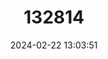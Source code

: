---
title: "132814"
category: "Cephalopholis rogaa"
draft: false
date: 2024-02-22 13:03:51
languages:
  English: ["Red-flushed Cod", "Red-flushed Rock-cod", "Redmouth Groper", "Redmouth Rockcod", "Redmouth Grouper"]
  Spanish; Castilian: ["Cherna Roga"]
  French: ["Matongo", "Merou noir", "Vielle roga"]
---